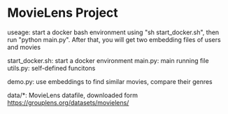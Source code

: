 # MovieLens Project

useage: start a docker bash environment using "sh start_docker.sh", then run "python main.py".
After that, you will get two embedding files of users and movies

start_docker.sh: start a docker environment
main.py: main running file
utils.py: self-defined funcitons

demo.py: use embeddings to find similar movies, compare their genres

data/*: MovieLens datafile, downloaded form https://grouplens.org/datasets/movielens/

